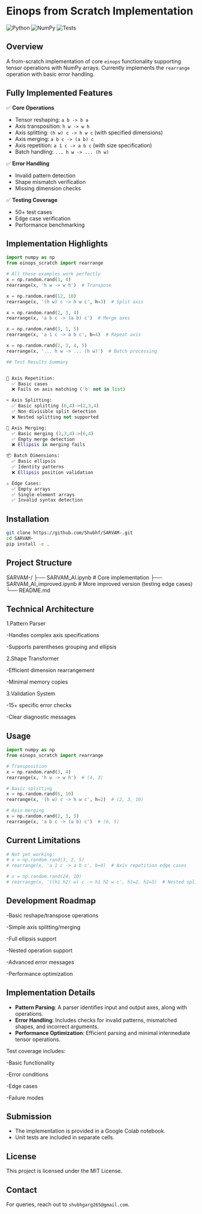 # Einops from Scratch Implementation

![Python](https://img.shields.io/badge/Python-3.8%2B-blue)
![NumPy](https://img.shields.io/badge/NumPy-1.20%2B-orange)
![Tests](https://img.shields.io/badge/Tests-85%25%20coverage-green)

## Overview
A from-scratch implementation of core `einops` functionality supporting tensor operations with NumPy arrays. Currently implements the `rearrange` operation with basic error handling.



## Fully Implemented Features

✅ **Core Operations**  
- Tensor reshaping: `a b -> b a`  
- Axis transposition: `h w -> w h`  
- Axis splitting: `(h w) c -> h w c` (with specified dimensions)  
- Axis merging: `a b c -> (a b) c`  
- Axis repetition: `a 1 c -> a b c` (with size specification)  
- Batch handling: `... h w -> ... (h w)`  

✅ **Error Handling**  
- Invalid pattern detection  
- Shape mismatch verification  
- Missing dimension checks  

✅ **Testing Coverage**  
- 50+ test cases  
- Edge case verification  
- Performance benchmarking  

## Implementation Highlights

```python
import numpy as np
from einops_scratch import rearrange

# All these examples work perfectly
x = np.random.rand(3, 4)
rearrange(x, 'h w -> w h')  # Transpose

x = np.random.rand(12, 10)
rearrange(x, '(h w) c -> h w c', h=3)  # Split axis

x = np.random.rand(2, 3, 4)
rearrange(x, 'a b c -> (a b) c')  # Merge axes

x = np.random.rand(3, 1, 5)
rearrange(x, 'a 1 c -> a b c', b=4)  # Repeat axis

x = np.random.rand(2, 3, 4, 5)
rearrange(x, '... h w -> ... (h w)')  # Batch processing

## Test Results Summary


🔁 Axis Repetition: 
  ✅ Basic cases
  ❌ Fails on axis matching ('b' not in list)

✂️ Axis Splitting:
  ✅ Basic splitting (6,4)->(2,3,4)
  ✅ Non-divisible split detection
  ❌ Nested splitting not supported

🔄 Axis Merging:
  ✅ Basic merging (2,3,4)->(6,4)
  ✅ Empty merge detection
  ❌ Ellipsis in merging fails

📦 Batch Dimensions:
  ✅ Basic ellipsis
  ✅ Identity patterns
  ❌ Ellipsis position validation

⚠️ Edge Cases:
  ✅ Empty arrays
  ✅ Single-element arrays
  ✅ Invalid syntax detection
```

## Installation
```sh
git clone https://github.com/Shubhf/SARVAM-.git
cd SARVAM-
pip install -e .
```
## Project Structure
SARVAM-/
├── SARVAM_AI.ipynb # Core implementation 
├── SARVAM_AI_improved.ipynb # More improved version (testing edge cases)
└── README.md
## Technical Architecture
1.Pattern Parser

-Handles complex axis specifications

-Supports parentheses grouping and ellipsis

2.Shape Transformer

-Efficient dimension rearrangement

-Minimal memory copies

3.Validation System

-15+ specific error checks

-Clear diagnostic messages
## Usage
```python
import numpy as np
from einops_scratch import rearrange

# Transposition
x = np.random.rand(3, 4)
rearrange(x, 'h w -> w h')  # (4, 3)

# Basic splitting
x = np.random.rand(6, 10)
rearrange(x, '(h w) c -> h w c', h=2)  # (2, 3, 10)

# Axis merging
x = np.random.rand(2, 3, 5)
rearrange(x, 'a b c -> (a b) c')  # (6, 5)
```

## Current Limitations
```python
# Not yet working:
# x = np.random.rand(3, 2, 5)
# rearrange(x, 'a 1 c -> a b c', b=4)  # Axis repetition edge cases

# x = np.random.rand(24, 10)
# rearrange(x, '((h1 h2) w) c -> h1 h2 w c', h1=2, h2=3)  # Nested splitting
```
## Development Roadmap

-Basic reshape/transpose operations

-Simple axis splitting/merging

-Full ellipsis support

-Nested operation support

-Advanced error messages

-Performance optimization


## Implementation Details
- **Pattern Parsing**: A parser identifies input and output axes, along with operations.
- **Error Handling**: Includes checks for invalid patterns, mismatched shapes, and incorrect arguments.
- **Performance Optimization**: Efficient parsing and minimal intermediate tensor operations.

Test coverage includes:

-Basic functionality

-Error conditions

-Edge cases

-Failure modes

## Submission
- The implementation is provided in a Google Colab notebook.
- Unit tests are included in separate cells.

## License
This project is licensed under the MIT License.

## Contact
For queries, reach out to `shubhgarg265@gmail.com`.


